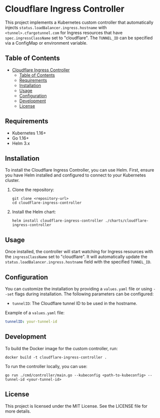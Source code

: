 # Cloudflare Ingress Controller

This project implements a Kubernetes custom controller that automatically injects `status.loadBalancer.ingress.hostname` with `<tunnel>.cfargotunnel.com` for Ingress resources that have `spec.ingressClassName` set to "cloudflare". The `TUNNEL_ID` can be specified via a ConfigMap or environment variable.

## Table of Contents

- [Cloudflare Ingress Controller](#cloudflare-ingress-controller)
  - [Table of Contents](#table-of-contents)
  - [Requirements](#requirements)
  - [Installation](#installation)
  - [Usage](#usage)
  - [Configuration](#configuration)
  - [Development](#development)
  - [License](#license)

## Requirements

- Kubernetes 1.16+
- Go 1.16+
- Helm 3.x

## Installation

To install the Cloudflare Ingress Controller, you can use Helm. First, ensure you have Helm installed and configured to connect to your Kubernetes cluster.

1. Clone the repository:

   ```
   git clone <repository-url>
   cd cloudflare-ingress-controller
   ```

2. Install the Helm chart:

   ```
   helm install cloudflare-ingress-controller ./charts/cloudflare-ingress-controller
   ```

## Usage

Once installed, the controller will start watching for Ingress resources with the `ingressClassName` set to "cloudflare". It will automatically update the `status.loadBalancer.ingress.hostname` field with the specified `TUNNEL_ID`.

## Configuration

You can customize the installation by providing a `values.yaml` file or using `--set` flags during installation. The following parameters can be configured:

- `tunnelID`: The Cloudflare tunnel ID to be used in the hostname.

Example of a `values.yaml` file:

```yaml
tunnelID: your-tunnel-id
```

## Development

To build the Docker image for the custom controller, run:

```
docker build -t cloudflare-ingress-controller .
```

To run the controller locally, you can use:

```
go run ./cmd/controller/main.go --kubeconfig <path-to-kubeconfig> --tunnel-id <your-tunnel-id>
```

## License

This project is licensed under the MIT License. See the LICENSE file for more details.
